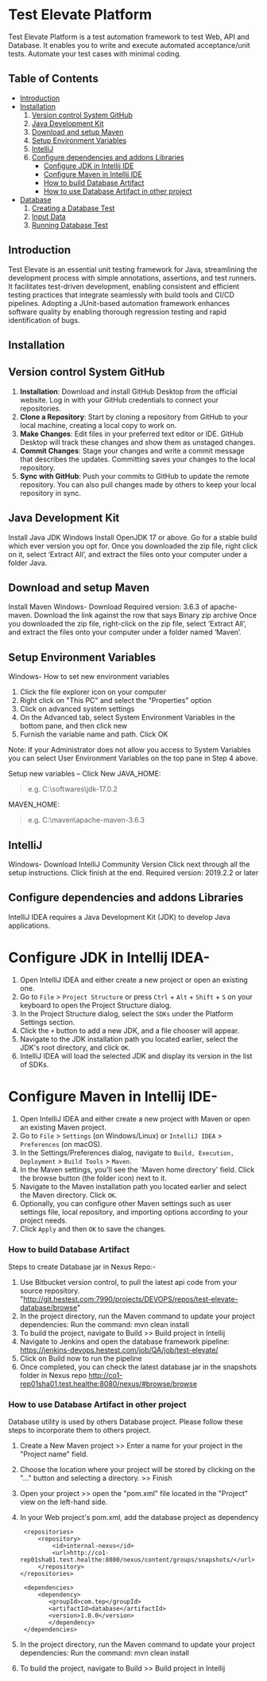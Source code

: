 # Test Elevate Platform

Test Elevate Platform is a test automation framework to test Web, API and Database.
It enables you to write and execute automated acceptance/unit tests.
Automate your test cases with minimal coding.

## Table of Contents
<ul>
	<li>
		<a href = "#introduction">Introduction</a>
	</li>
	<li>
		<a href = "#installation">Installation</a>
		<ol>
			<li><a href = "#version-control-System-GitHub">Version control System GitHub</a></li>	
			<li><a href = "#install-java-development-kit">Java Development Kit</a></li>
			<li><a href = "#download-and-setup-maven">Download and setup Maven</a></li>
			<li><a href = "#setup-environment-variables">Setup Environment Variables</a></li>
			<li><a href = "#intellij">IntelliJ</a></li>
			<li><a href = "#configure-dependencies-and-addons-libraries">Configure dependencies and addons Libraries</a>
		<ul>		
		<li><a href = "#intellij">Configure JDK in Intellij IDE</a></li>
		<li><a href = "#intellij">Configure Maven in Intellij IDE</a></li>
		<li><a href = "#intellij">How to build Database Artifact</a></li>	
		<li><a href = "#intellij">How to use Database Artifact in other project</a></li>
    </li>
		</ul>
		</ol>
	</li>
	<li>
		<a href = "#usage">Database</a>
		<ol>
			<li><a href = "#git">Creating a Database Test</a></li>
			<li><a href = "#git">Input Data</a></li>
			<li><a href = "#git">Running Database Test</a></li>
			</li>
		</ol>	
	</li>
</ul>
	


## Introduction

Test Elevate is an essential unit testing framework for Java, streamlining the development process with simple annotations, assertions, and test runners. It facilitates test-driven development, enabling consistent and efficient testing practices that integrate seamlessly with build tools and CI/CD pipelines. Adopting a JUnit-based automation framework enhances software quality by enabling thorough regression testing and rapid identification of bugs.

## Installation

## Version control System GitHub

1. **Installation**: Download and install GitHub Desktop from the official website. Log in with your GitHub credentials to connect your repositories.
2. **Clone a Repository**: Start by cloning a repository from GitHub to your local machine, creating a local copy to work on.
3. **Make Changes**: Edit files in your preferred text editor or IDE. GitHub Desktop will track these changes and show them as unstaged changes.
4. **Commit Changes**: Stage your changes and write a commit message that describes the updates. Committing saves your changes to the local repository.
5. **Sync with GitHub**: Push your commits to GitHub to update the remote repository. You can also pull changes made by others to keep your local repository in sync.

## Java Development Kit
Install Java JDK
Windows
Install OpenJDK 17 or above. Go for a stable build which ever version you opt for. Once you downloaded the zip file, right click on it, select ‘Extract All’, and extract the files onto your computer under a folder Java.

## Download and setup Maven
Install Maven
Windows- 
Download Required version: 3.6.3 of apache-maven. Download the link against the row that says Binary zip archive Once you downloaded the zip file, right-click on the zip file, select ‘Extract All’, and extract the files onto your computer under a folder named ‘Maven’.

## Setup Environment Variables
Windows- 
How to set new environment variables
1. Click the file explorer icon on your computer
2. Right click on "This PC" and select the "Properties" option
3. Click on advanced system settings
4. On the Advanced tab, select System Environment Variables in the bottom pane, and then click new
5. Furnish the variable name and path. Click OK

Note: If your Administrator does not allow you access to System Variables you can select User Environment Variables on the top pane in Step 4 above.

Setup new variables – Click New
JAVA_HOME: <path to your JDK folder containing bin>
  > e.g. C:\softwares\jdk-17.0.2
 
MAVEN_HOME: <Path to your Maven folder>
  > e.g. C:\maven\apache-maven-3.6.3

## IntelliJ
Windows- 
Download IntelliJ Community Version
Click next through all the setup instructions. Click finish at the end. Required version: 2019.2.2 or later

## Configure dependencies and addons Libraries

IntelliJ IDEA requires a Java Development Kit (JDK) to develop Java applications.

# Configure JDK in Intellij IDEA- 

1. Open IntelliJ IDEA and either create a new project or open an existing one.
2. Go to `File` > `Project Structure` or press `Ctrl` + `Alt` + `Shift` + `S` on your keyboard to open the Project Structure dialog.
3. In the Project Structure dialog, select the `SDKs` under the Platform Settings section.
4. Click the `+` button to add a new JDK, and a file chooser will appear.
5. Navigate to the JDK installation path you located earlier, select the JDK's root directory, and click `OK`.
6. IntelliJ IDEA will load the selected JDK and display its version in the list of SDKs.


# Configure Maven in Intellij IDE- 

1. Open IntelliJ IDEA and either create a new project with Maven or open an existing Maven project.
2. Go to `File` > `Settings` (on Windows/Linux) or `IntelliJ IDEA` > `Preferences` (on macOS).
3. In the Settings/Preferences dialog, navigate to `Build, Execution, Deployment` > `Build Tools` > `Maven`.
4. In the Maven settings, you'll see the 'Maven home directory' field. Click the browse button (the folder icon) next to it.
5. Navigate to the Maven installation path you located earlier and select the Maven directory. Click `OK`.
6. Optionally, you can configure other Maven settings such as user settings file, local repository, and importing options according to your project needs.
7. Click `Apply` and then `OK` to save the changes.


### How to build Database Artifact


Steps to create Database jar in Nexus Repo:-

1. Use Bitbucket version control, to pull the latest api code from your source repository.
      "http://git.hestest.com:7990/projects/DEVOPS/repos/test-elevate-database/browse"
2. In the project directory, run the Maven command to update your project dependencies:
   Run the command: mvn clean install
3. To build the project, navigate to Build >> Build project in Intellij
4. Navigate to Jenkins and open the database framework pipeline:
   https://jenkins-devops.hestest.com/job/QA/job/test-elevate/
5. Click on Build now to run the pipeline
6. Once completed, you can check the latest database jar in the snapshots folder in Nexus repo
   http://co1-rep01sha01.test.healthe:8080/nexus/#browse/browse


### How to use Database Artifact in other project

Database utility is used by others Database project. Please follow these steps to incorporate them to others project.

1. Create a New Maven project >> Enter a name for your project in the "Project name" field.
2. Choose the location where your project will be stored by clicking on the "..." button and selecting a directory. >> Finish
3. Open your project >> open the "pom.xml" file located in the "Project" view on the left-hand side.
4. In your Web project's pom.xml, add the database project as dependency

		<repositories>
        	<repository>
				<id>internal-nexus</id>
				<url>http://co1-rep01sha01.test.healthe:8080/nexus/content/groups/snapshots/</url>
			</repository>
       </repositories>  

		<dependencies>
			<dependency>
			   <groupId>com.tep</groupId>
			   <artifactId>database</artifactId>
			   <version>1.0.0</version>
			   </dependency>
		</dependencies>

5. In the project directory, run the Maven command to update your project dependencies:
   Run the command: mvn clean install
6. To build the project, navigate to Build >> Build project in Intellij

   



  










